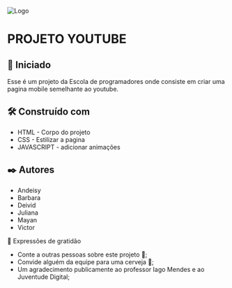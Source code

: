 ![Logo](https://github.com/mMayan/PROJETO-YOUTUBE/assets/116596763/2d113c67-0946-4744-8049-6704e21957c7)

# PROJETO YOUTUBE

## 🚀 Iniciado
Esse é um projeto da Escola de programadores onde consiste em criar uma pagina mobile semelhante ao youtube.

## 🛠️ Construído com

- HTML - Corpo do projeto
- CSS - Estilizar a pagina
- JAVASCRIPT - adicionar animações

## ✒️ Autores

- Andeisy
- Barbara
- Deivid
- Juliana
- Mayan
- Victor

🎁 Expressões de gratidão
- Conte a outras pessoas sobre este projeto 📢;
- Convide alguém da equipe para uma cerveja 🍺;
- Um agradecimento publicamente ao professor Iago Mendes e ao Juventude Digital; 
